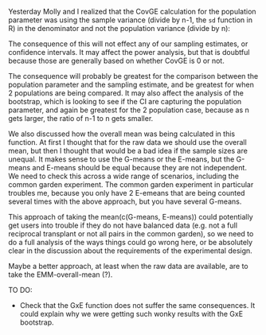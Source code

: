 Yesterday Molly and I realized that the CovGE calculation for the population parameter was using the sample variance (divide by n-1, the `sd` function in R) in the 
denominator and not the population variance (divide by n):

[](20210201_covGE.png)

The consequence of this will not effect any of our sampling estimates, or confidence intervals. It may affect the power analysis, but that is doubtful 
because those are generally based on whether CovGE is 0 or not.

The consequence will probably be greatest for the comparison between the population parameter and the sampling estimate, and be greatest for when 
2 populations are being compared. It may also affect the analysis of the bootstrap, which is looking to see if the CI are capturing the population parameter, 
and again be greatest for the 2 population case, because as n gets larger, the ratio of n-1 to n gets smaller.

We also discussed how the overall mean was being calculated in this function. At first I thought that for the raw data we should use the overall mean, 
but then I thought that would be a bad idea if the sample sizes are unequal. It makes sense to use the G-means or the E-means, but the G-means and E-means 
should be equal because they are not independent. We need to check this across a wide range of scenarios, including the common garden experiment. The common garden
experiment in particular troubles me, because you only have 2 E-emeans that are being counted several times with the above approach, but you have several G-means.

This approach of taking the mean(c(G-means, E-means)) could potentially get users into trouble if they do not have balanced data (e.g. not a full 
reciprocal transplant or not all pairs in the common garden), so we need to do a full analysis of the ways things could go wrong here, or be absolutely clear in the
discussion about the requirements of the experimental design. 

Maybe a better approach, at least when the raw data are available, are to take the EMM-overall-mean (?).

TO DO:
- Check that the GxE function does not suffer the same consequences. It could explain why we were getting such wonky results with the GxE bootstrap.
